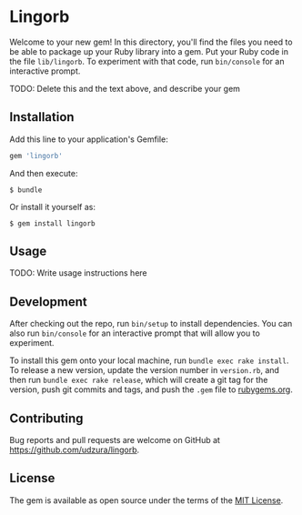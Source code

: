 # Lingorb

Welcome to your new gem! In this directory, you'll find the files you need to be able to package up your Ruby library into a gem. Put your Ruby code in the file `lib/lingorb`. To experiment with that code, run `bin/console` for an interactive prompt.

TODO: Delete this and the text above, and describe your gem

## Installation

Add this line to your application's Gemfile:

```ruby
gem 'lingorb'
```

And then execute:

    $ bundle

Or install it yourself as:

    $ gem install lingorb

## Usage

TODO: Write usage instructions here

## Development

After checking out the repo, run `bin/setup` to install dependencies. You can also run `bin/console` for an interactive prompt that will allow you to experiment.

To install this gem onto your local machine, run `bundle exec rake install`. To release a new version, update the version number in `version.rb`, and then run `bundle exec rake release`, which will create a git tag for the version, push git commits and tags, and push the `.gem` file to [rubygems.org](https://rubygems.org).

## Contributing

Bug reports and pull requests are welcome on GitHub at https://github.com/udzura/lingorb.

## License

The gem is available as open source under the terms of the [MIT License](https://opensource.org/licenses/MIT).
